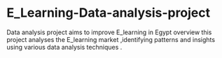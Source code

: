 # E_Learning-Data-analysis-project
Data analysis project aims to improve E_learning in Egypt
overview 
this project analyses the E_learning market ,identifying patterns and insights using various data analysis techniques .
